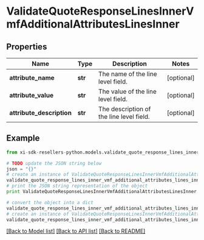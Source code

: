 # ValidateQuoteResponseLinesInnerVmfAdditionalAttributesLinesInner


## Properties

Name | Type | Description | Notes
------------ | ------------- | ------------- | -------------
**attribute_name** | **str** | The name of the line level field. | [optional] 
**attribute_value** | **str** | The value of the line level field. | [optional] 
**attribute_description** | **str** | The description of the line level field. | [optional] 

## Example

```python
from xi-sdk-resellers-python.models.validate_quote_response_lines_inner_vmf_additional_attributes_lines_inner import ValidateQuoteResponseLinesInnerVmfAdditionalAttributesLinesInner

# TODO update the JSON string below
json = "{}"
# create an instance of ValidateQuoteResponseLinesInnerVmfAdditionalAttributesLinesInner from a JSON string
validate_quote_response_lines_inner_vmf_additional_attributes_lines_inner_instance = ValidateQuoteResponseLinesInnerVmfAdditionalAttributesLinesInner.from_json(json)
# print the JSON string representation of the object
print ValidateQuoteResponseLinesInnerVmfAdditionalAttributesLinesInner.to_json()

# convert the object into a dict
validate_quote_response_lines_inner_vmf_additional_attributes_lines_inner_dict = validate_quote_response_lines_inner_vmf_additional_attributes_lines_inner_instance.to_dict()
# create an instance of ValidateQuoteResponseLinesInnerVmfAdditionalAttributesLinesInner from a dict
validate_quote_response_lines_inner_vmf_additional_attributes_lines_inner_form_dict = validate_quote_response_lines_inner_vmf_additional_attributes_lines_inner.from_dict(validate_quote_response_lines_inner_vmf_additional_attributes_lines_inner_dict)
```
[[Back to Model list]](../README.md#documentation-for-models) [[Back to API list]](../README.md#documentation-for-api-endpoints) [[Back to README]](../README.md)


